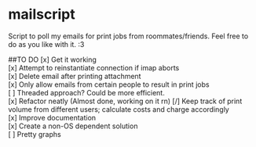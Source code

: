 mailscript
==========

Script to poll my emails for print jobs from roommates/friends. Feel free to do as you like with it. :3

##TO DO
[x] Get it working  
[x] Attempt to reinstantiate connection if imap aborts  
[x] Delete email after printing attachment  
[x] Only allow emails from certain people to result in print jobs  
[ ] Threaded approach? Could be more efficient.  
[x] Refactor neatly (Almost done, working on it rn) 
[/] Keep track of print volume from different users; calculate costs and charge accordingly  
[x] Improve documentation  
[x] Create a non-OS dependent solution  
[ ] Pretty graphs
